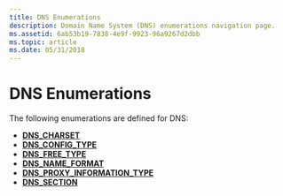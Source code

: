 ```yaml
---
title: DNS Enumerations
description: Domain Name System (DNS) enumerations navigation page.
ms.assetid: 6ab53b19-7838-4e9f-9923-96a9267d2dbb
ms.topic: article
ms.date: 05/31/2018
---
```


# DNS Enumerations

The following enumerations are defined for DNS:

-   [**DNS\_CHARSET**](/windows/desktop/api/windnsdef/ne-windnsdef-dns_charset)
-   [**DNS\_CONFIG\_TYPE**](/windows/win32/api/windns/ne-windns-dns_config_type)
-   [**DNS\_FREE\_TYPE**](/windows/win32/api/windns/ne-windns-dns_free_type)
-   [**DNS\_NAME\_FORMAT**](/windows/desktop/api/Windns/ne-windns-dns_name_format)
-   [**DNS\_PROXY\_INFORMATION\_TYPE**](/windows/desktop/api/Windns/ne-windns-dns_proxy_information_type)
-   [**DNS\_SECTION**](/windows/win32/api/windnsdef/ne-windnsdef-dns_section)

 

 




